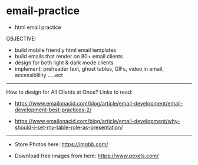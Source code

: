 # email-practice
- html email practice

OBJECTIVE:
- build mobile friendly html email templates
- build emails that render on 80+ email clients
- design for both light & dark mode clients
- implement: preheader text, ghost tables, GIFs, video in email, accessiblility .....ect

---------------------------------------------------------
How to design for All Clients at Once? Links to read:

- https://www.emailonacid.com/blog/article/email-development/email-development-best-practices-2/

- https://www.emailonacid.com/blog/article/email-development/why-should-i-set-my-table-role-as-presentation/

--------------------------------------------------------

- Store Photos here: https://imgbb.com/

- Download free images from here: https://www.pexels.com/
